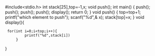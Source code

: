 #include<stdio.h> 
 int stack[25],top=-1,x; 
 void push(); 
 int main() 
 { 
         push(); 
         push(); 
         push(); 
         push(); 
         display(); 
         return 0; 
 } 
 void push() 
 { 
     top=top+1; 
     printf("which element to push"); 
     scanf("%d",& x); 
     stack[top]=x; 
 } 
     void display(){ 
  
     for(int i=0;i<top;i++){ 
             printf("%d",stack[i]) 
         } 
 }